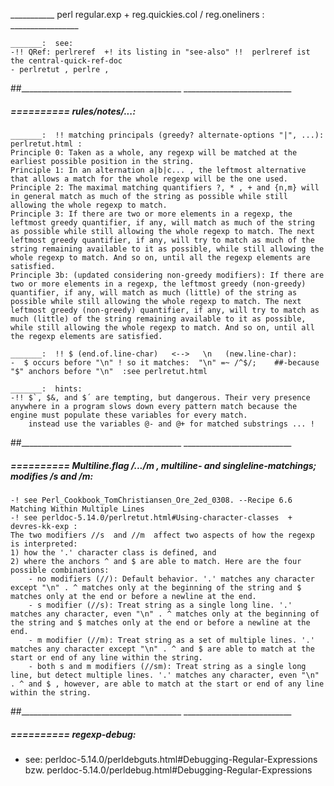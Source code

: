 ___________ perl regular.exp + reg.quickies.col / reg.oneliners : _________________

	_______:  see:
	-!! QRef: perlreref  +! its listing in "see-also" !!  perlreref ist the central-quick-ref-doc
	- perlretut , perlre , 
##________________________________________  ___________________________


#####  ==========  rules/notes/...:

	_______:  !! matching principals (greedy? alternate-options "|", ...):    perlretut.html :
	Principle 0: Taken as a whole, any regexp will be matched at the earliest possible position in the string.
	Principle 1: In an alternation a|b|c... , the leftmost alternative that allows a match for the whole regexp will be the one used.
	Principle 2: The maximal matching quantifiers ?, * , + and {n,m} will in general match as much of the string as possible while still allowing the whole regexp to match.
	Principle 3: If there are two or more elements in a regexp, the leftmost greedy quantifier, if any, will match as much of the string as possible while still allowing the whole regexp to match. The next leftmost greedy quantifier, if any, will try to match as much of the string remaining available to it as possible, while still allowing the whole regexp to match. And so on, until all the regexp elements are satisfied.
	Principle 3b: (updated considering non-greedy modifiers): If there are two or more elements in a regexp, the leftmost greedy (non-greedy) quantifier, if any, will match as much (little) of the string as possible while still allowing the whole regexp to match. The next leftmost greedy (non-greedy) quantifier, if any, will try to match as much (little) of the string remaining available to it as possible, while still allowing the whole regexp to match. And so on, until all the regexp elements are satisfied.

	_______:  !! $ (end.of.line-char)   <-->   \n   (new.line-char):
	-  $ occurs before "\n" ! so it matches:  "\n" =~ /^$/;    ##-because "$" anchors before "\n"  :see perlretut.html

	_______:  hints:
	-!! $`, $&, and $´ are tempting, but dangerous. Their very presence anywhere in a program slows down every pattern match because the engine must populate these variables for every match. 
	    instead use the variables @- and @+ for matched substrings ... !
##________________________________________  ___________________________


#####  ==========  Multiline.flag /.../m , multiline- and singleline-matchings; modifies /s and /m:
	-! see Perl_Cookbook_TomChristiansen_Ore_2ed_0308. --Recipe 6.6 Matching Within Multiple Lines 
	-! see perldoc-5.14.0/perlretut.html#Using-character-classes  +  devres-kk-exp :
	The two modifiers //s  and //m  affect two aspects of how the regexp is interpreted:
	1) how the '.' character class is defined, and
	2) where the anchors ^ and $ are able to match. Here are the four possible combinations:
		- no modifiers (//): Default behavior. '.' matches any character except "\n" . ^ matches only at the beginning of the string and $ matches only at the end or before a newline at the end.
		- s modifier (//s): Treat string as a single long line. '.' matches any character, even "\n" . ^ matches only at the beginning of the string and $ matches only at the end or before a newline at the end.
		- m modifier (//m): Treat string as a set of multiple lines. '.' matches any character except "\n" . ^ and $ are able to match at the start or end of any line within the string.
		- both s and m modifiers (//sm): Treat string as a single long line, but detect multiple lines. '.' matches any character, even "\n" . ^ and $ , however, are able to match at the start or end of any line within the string.
##________________________________________  ___________________________


#####  ==========  regexp-debug:
- see:  perldoc-5.14.0/perldebguts.html#Debugging-Regular-Expressions  bzw.  perldoc-5.14.0/perldebug.html#Debugging-Regular-Expressions
